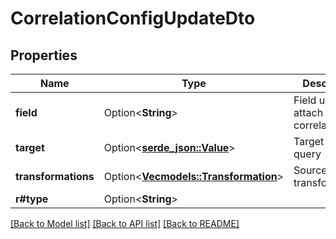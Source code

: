 # CorrelationConfigUpdateDto

## Properties

Name | Type | Description | Notes
------------ | ------------- | ------------- | -------------
**field** | Option<**String**> | Field used to attach the correlation link | [optional]
**target** | Option<[**serde_json::Value**](.md)> | Target data query | [optional]
**transformations** | Option<[**Vec<models::Transformation>**](Transformation.md)> | Source data transformations | [optional]
**r#type** | Option<**String**> |  | [optional]

[[Back to Model list]](../README.md#documentation-for-models) [[Back to API list]](../README.md#documentation-for-api-endpoints) [[Back to README]](../README.md)


